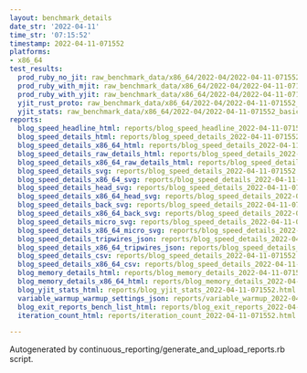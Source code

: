 ```yaml
---
layout: benchmark_details
date_str: '2022-04-11'
time_str: '07:15:52'
timestamp: 2022-04-11-071552
platforms:
- x86_64
test_results:
  prod_ruby_no_jit: raw_benchmark_data/x86_64/2022-04/2022-04-11-071552_basic_benchmark_prod_ruby_no_jit.json
  prod_ruby_with_mjit: raw_benchmark_data/x86_64/2022-04/2022-04-11-071552_basic_benchmark_prod_ruby_with_mjit.json
  prod_ruby_with_yjit: raw_benchmark_data/x86_64/2022-04/2022-04-11-071552_basic_benchmark_prod_ruby_with_yjit.json
  yjit_rust_proto: raw_benchmark_data/x86_64/2022-04/2022-04-11-071552_basic_benchmark_yjit_rust_proto.json
  yjit_stats: raw_benchmark_data/x86_64/2022-04/2022-04-11-071552_basic_benchmark_yjit_stats.json
reports:
  blog_speed_headline_html: reports/blog_speed_headline_2022-04-11-071552.html
  blog_speed_details_html: reports/blog_speed_details_2022-04-11-071552.html
  blog_speed_details_x86_64_html: reports/blog_speed_details_2022-04-11-071552.x86_64.html
  blog_speed_details_raw_details_html: reports/blog_speed_details_2022-04-11-071552.raw_details.html
  blog_speed_details_x86_64_raw_details_html: reports/blog_speed_details_2022-04-11-071552.x86_64.raw_details.html
  blog_speed_details_svg: reports/blog_speed_details_2022-04-11-071552.svg
  blog_speed_details_x86_64_svg: reports/blog_speed_details_2022-04-11-071552.x86_64.svg
  blog_speed_details_head_svg: reports/blog_speed_details_2022-04-11-071552.head.svg
  blog_speed_details_x86_64_head_svg: reports/blog_speed_details_2022-04-11-071552.x86_64.head.svg
  blog_speed_details_back_svg: reports/blog_speed_details_2022-04-11-071552.back.svg
  blog_speed_details_x86_64_back_svg: reports/blog_speed_details_2022-04-11-071552.x86_64.back.svg
  blog_speed_details_micro_svg: reports/blog_speed_details_2022-04-11-071552.micro.svg
  blog_speed_details_x86_64_micro_svg: reports/blog_speed_details_2022-04-11-071552.x86_64.micro.svg
  blog_speed_details_tripwires_json: reports/blog_speed_details_2022-04-11-071552.tripwires.json
  blog_speed_details_x86_64_tripwires_json: reports/blog_speed_details_2022-04-11-071552.x86_64.tripwires.json
  blog_speed_details_csv: reports/blog_speed_details_2022-04-11-071552.csv
  blog_speed_details_x86_64_csv: reports/blog_speed_details_2022-04-11-071552.x86_64.csv
  blog_memory_details_html: reports/blog_memory_details_2022-04-11-071552.html
  blog_memory_details_x86_64_html: reports/blog_memory_details_2022-04-11-071552.x86_64.html
  blog_yjit_stats_html: reports/blog_yjit_stats_2022-04-11-071552.html
  variable_warmup_warmup_settings_json: reports/variable_warmup_2022-04-11-071552.warmup_settings.json
  blog_exit_reports_bench_list_html: reports/blog_exit_reports_2022-04-11-071552.bench_list.html
  iteration_count_html: reports/iteration_count_2022-04-11-071552.html

---
```

Autogenerated by continuous_reporting/generate_and_upload_reports.rb script.
